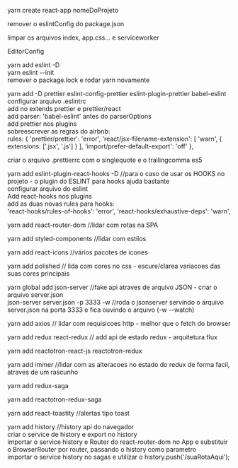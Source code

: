 yarn create react-app nomeDoProjeto

remover o eslintConfig do package.json

limpar os arquivos index, app.css... e serviceworker

EditorConfig

yarn add eslint -D <br />
yarn eslint --init <br />
remover o package.lock e rodar yarn novamente <br />

yarn add -D prettier eslint-config-prettier eslint-plugin-prettier babel-eslint <br />
configurar arquivo .eslintrc <br />
add no extends prettier e prettier/react <br />
add parser: 'babel-eslint' antes do parserOptions <br />
add prettier nos plugins <br />
sobreescrever as regras do airbnb: <br />
rules: {
  'prettier/prettier': 'error',
  'react/jsx-filename-extension': [
    'warn',
    { extensions: ['.jsx', '.js'] }
  ],
  'import/prefer-default-export': 'off'
},

criar o arquivo .prettierrc com o singlequote e o trailingcomma es5

yarn add eslint-plugin-react-hooks -D //para o caso de usar os HOOKS no projeto - o plugin do ESLINT para hooks ajuda bastante <br />
configurar arquivo do eslint <br />
Add react-hooks nos plugins <br />
add as duas novas rules para hooks: <br />
'react-hooks/rules-of-hooks': 'error',
'react-hooks/exhaustive-deps': 'warn',

yarn add react-router-dom //lidar com rotas na SPA

yarn add styled-components //lidar com estilos

yarn add react-icons //vários pacotes de icones

yarn add polished // lida com cores no css - escure/clarea variacoes das suas cores principais

yarn global add json-server //fake api atraves de arquivo JSON - criar o arquivo server.json <br />
json-server server.json -p 3333 -w //roda o jsonserver servindo o arquivo server.json na porta 3333 e fica ouvindo o arquivo (-w --watch)

yarn add axios // lidar com requisicoes http - melhor que o fetch do browser

yarn add redux react-redux // add api de estado redux - arquitetura flux

yarn add reactotron-react-js reactotron-redux

yarn add immer //lidar com as alteracoes no estado do redux de forma facil, atraves de um rascunho

yarn add redux-saga

yarn add reactotron-redux-saga

yarn add react-toastity //alertas tipo toast

yarn add history //history api do navegador <br/>
criar o service de history e export no history <br/>
importar o service history e Router do react-router-dom no App e substituir o BrowserRouter por router, passando o history como parametro <br/>
importar o service history no sagas e utilizar o history.push('/suaRotaAqui');


